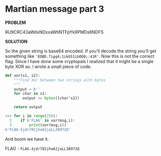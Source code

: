 # Martian message part 3

__PROBLEM__

RU9CRC43aWdxNDsxaWtiNTFpYk9PMDs6NDFS

__SOLUTION__

So the given string is base64 encoded. If you'll decode the string you'll get something like `'EOBD.7igq4;1ikb51ibOO0;:41R'`. Now this is not the correct flag. Since I have done some cryptopals I realized that it might be a single byte XOR so. I wrote a small piece of code.

```python
def xor(s1, s2):
    """Find Xor between two strings with bytes
    """
    output = b''
    for char in s1:
        output += bytes([char^s2])

    return output

>>> for i in range(256):
  2    if b'FLAG' in xor(msg,i):
  3        print(xor(msg,i))
b'FLAG-4jdr782jha62jaLL38972Q'
```

And boom we have it.

FLAG - `FLAG-4jdr782jha62jaLL38972Q`
